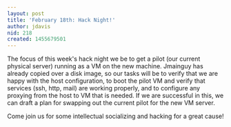 ```yaml
---
layout: post
title: 'February 18th: Hack Night!'
author: jdavis
nid: 218
created: 1455679501
---
```

The focus of this week's hack night we be to get a pilot (our current physical server) running as a VM on the new machine. Jmainguy has already copied over a disk image, so our tasks will be to verify that we are happy with the host configuration, to boot the pilot VM and verify that services (ssh, http, mail) are working properly, and to configure any proxying from the host to VM that is needed. If we are successful in this, we can draft a plan for swapping out the current pilot for the new VM server.

Come join us for some intellectual socializing and hacking for a great cause!
